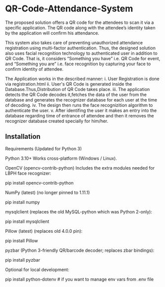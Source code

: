 # QR-Code-Attendance-System
The proposed solution offers a QR code for the attendees to scan it via a specific application. The QR code along with the attendee’s identity taken by the application will confirm his attendance. 

This system also takes care of preventing unauthorized attendance registration using multi-factor authentication. Thus, the designed solution also uses facial recognition technology to authenticated user in addition to QR Code. That is, it considers “Something you have” i.e. QR Code for event, and “Something you are” i.e. face recognition by capturing your face to confirm identity of attendee. 

The Application works in the described manner:
i.   User Registration is done via registration.html
ii.  User's QR Code is generated inside the Database.Thus,Distribution of QR Code takes place.
iii. The application detects the QR Code decodes it,fetches the data of the user from the database and generates the recognizer database        for each user at the time of decoding.
iv.  The design then runs the face recognizition algorithm to authenticate the user.
v.   After identifing the user it makes an entry into the database regarding time of entrance of attendee and then it removes the              recognizer database created specially for him/her.

## Installation ##

Requirements (Updated for Python 3)

Python 3.10+
Works cross-platform (Windows / Linux).

OpenCV (opencv-contrib-python)
Includes the extra modules needed for LBPH face recognizer:

pip install opencv-contrib-python


NumPy (latest)
(no longer pinned to 1.11.1)

pip install numpy


mysqlclient
(replaces the old MySQL-python which was Python 2-only):

pip install mysqlclient


Pillow (latest)
(replaces old 4.0.0 pin):

pip install Pillow


pyzbar
(Python 3-friendly QR/barcode decoder; replaces zbar bindings):

pip install pyzbar


Optional for local development:

pip install python-dotenv  # if you want to manage env vars from .env file

